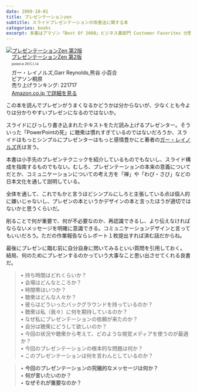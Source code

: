```yaml
---
date: 2009-10-01
title: プレゼンテーションzen
subtitle: スライドプレゼンテーションの改善法に関する本
categories: books
excerpt: 本書はアマゾン「Best Of 2008」ビジネス書部門 Customer Favorites 分野第3位に選ばれた大ベストセラー「Presentation Zen」の邦訳版。
---
```


<div class="azlink-box"><div class="azlink-image" style="float:left"><a href="http://www.amazon.co.jp/exec/obidos/ASIN/4864010870/warikiru-22/" name="azlinklink" target="_blank"><img src="http://ecx.images-amazon.com/images/I/41ltF0IDucL._SL160_.jpg" alt="プレゼンテーションZen 第2版" style="border:none" /></a></div><div class="azlink-info" style="float:left;margin-left:15px;line-height:120%"><div class="azlink-name" style="margin-bottom:10px;line-height:120%"><a href="http://www.amazon.co.jp/exec/obidos/ASIN/4864010870/warikiru-22/" name="azlinklink" target="_blank">プレゼンテーションZen 第2版</a><div class="azlink-powered-date" style="font-size:7pt;margin-top:5px;font-family:verdana;line-height:120%">posted at 2015.1.14</div></div><div class="azlink-detail">ガー・レイノルズ,Garr Reynolds,熊谷 小百合<br />ピアソン桐原<br />売り上げランキング: 221717<br /></div><div class="azlink-link" style="margin-top:5px"><a href="http://www.amazon.co.jp/exec/obidos/ASIN/4864010870/warikiru-22/" target="_blank">Amazon.co.jp で詳細を見る</a></div></div><div class="azlink-footer" style="clear:left"></div></div>

この本を読んでプレゼンがうまくなるかどうかは分からないが、少なくとも今よりは分かりやすいプレゼンになるのではないか。

スライドにびっしり書き込まれたテキストをただ読み上げるプレゼンター。そういった「PowerPointの死」に聴衆は慣れすぎているのではないだろうか、スライドはもっとシンプルにプレゼンターはもっと感情豊かにと著者の[ガー・レイノルズ](http://www.garrreynolds.com/jp/)氏は言う。

本書は小手先のプレゼンテクニックを紹介しているものでもないし、スライド構成を指南するものでもない。むしろ、プレゼンテーションの本来の意義についてだとか、コミュニケーションについての考え方を「禅」や「わび・さび」などの日本文化を通して説明している。

全体を通して、これでもかと言うほどシンプルにしろと主張している点は個人的に嫌いじゃないし、プレゼンの本というかデザインの本と言ったほうが適切ではないかと思うくらいだ。

削ることで何が重要で、何が不必要なのか、再認識できるし、より伝えなければならないメッセージを明確に意識できる。コミュニケーションデザインと言ってもいいだろう。ただの作業報告ならレポート１枚提出すれば済む話だからね。

最後にプレゼンに臨む前に自分自身に問いてみるといい質問を引用しておく。 結局、何のためにプレゼンするのかっていう大事なこと思い出させてくれる良書だ。

> •	持ち時間はどれくらいか？  
	•	会場はどんなところか？  
	•	時間帯はいつか？  
	•	聴衆はどんな人々か？  
	•	彼らはどういったバックグラウンドを持っているのか？  
	•	聴衆は私（我々）に何を期待しているのか？  
	•	なぜ私にプレゼンテーションの依頼が来たのか？  
	•	自分は聴衆にどうして欲しいのか？  
	•	今回の状況や聴衆から考えて、どのような視覚メディアを使うのが最適か？  
	•	今回のプレゼンテーションの根本的な問題は何か？  
	•	このプレゼンテーションは何を言わんとしているのか？  

> •	__今回のプレゼンテーションの究極的なメッセージは何か？__    
  •	__何が言いたいのか？__    
  •	__なぜそれが重要なのか？__
